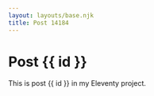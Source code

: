 ```yaml
---
layout: layouts/base.njk
title: Post 14184
---
```


# Post {{ id }}

This is post {{ id }} in my Eleventy project.
